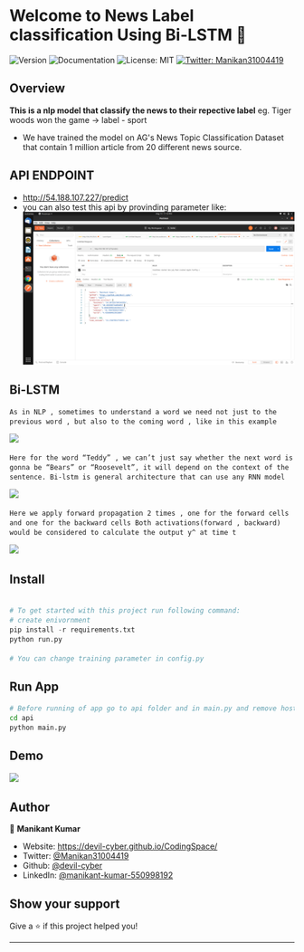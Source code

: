 # Welcome to News Label classification Using Bi-LSTM 👋
![Version](https://img.shields.io/badge/version-1.0.0-blue.svg?cacheSeconds=2592000)
![Documentation](https://img.shields.io/badge/documentation-yes-brightgreen.svg)
![License: MIT](https://img.shields.io/badge/License-MIT-yellow.svg)
[![Twitter: Manikan31004419](https://img.shields.io/twitter/follow/Manikan09676833.svg?style=social)](https://twitter.com/Manikan09676833)

## Overview
**This is a nlp model that classify the news to their repective label**
eg. Tiger woods won the game -> label - sport

- We have trained the model on AG's News Topic Classification Dataset that contain 1 million article from 20 different news source.
## API ENDPOINT
- http://54.188.107.227/predict
- you can also test this api by provinding parameter like:
![](https://github.com/devil-cyber/asset/blob/main/Screenshot%20from%202021-05-14%2023-12-48.png)

## Bi-LSTM
`As in NLP , sometimes to understand a word we need not just to the previous word , but also to the coming word , like in this example`

![](https://miro.medium.com/max/609/1*wODEqmbZyAPH4lihCgpjdQ.gif)

`Here for the word “Teddy” , we can’t just say whether the next word is gonna be “Bears” or “Roosevelt”, it will depend on the context of the sentence.
Bi-lstm is general architecture that can use any RNN model`

![](https://miro.medium.com/max/609/1*c4yHwRQESwG5e0WsmW-zBw.gif)

`Here we apply forward propagation 2 times , one for the forward cells and one for the backward cells
Both activations(forward , backward) would be considered to calculate the output y^ at time t`

![](https://miro.medium.com/max/700/1*tboMWGjYt0kcA8vdhg2WeQ.jpeg)


## Install

```python

# To get started with this project run following command:
# create enivornment
pip install -r requirements.txt
python run.py

# You can change training parameter in config.py
```


## Run App

```sh
# Before running of app go to api folder and in main.py and remove host='0.0.0.0'
cd api
python main.py

```
## Demo
[![](http://img.youtube.com/vi/da973gTg-9A/0.jpg)](http://www.youtube.com/watch?v=da973gTg-9A "demo")

## Author

👤 **Manikant Kumar**

* Website: https://devil-cyber.github.io/CodingSpace/
* Twitter: [@Manikan31004419](https://twitter.com/Manikan09676833)
* Github: [@devil-cyber](https://github.com/devil-cyber)
* LinkedIn: [@manikant-kumar-550998192](https://linkedin.com/in/manikant-kumar-550998192)

## Show your support

Give a ⭐️ if this project helped you!


***


